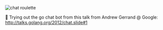 <img src="http://i.giphy.com/aQ5UllFsEk1Ve.gif" alt="chat roulette" />

:sunrise: Trying out the go chat bot from this talk from Andrew Gerrand @ Google: http://talks.golang.org/2012/chat.slide#1
